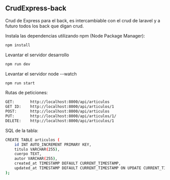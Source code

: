 ## CrudExpress-back
 Crud de Express para el back, es intercambiable con el crud de laravel y a futuro todos los back que digan crud.

Instala las dependencias utilizando npm (Node Package Manager):
```sh
npm install
```

Levantar el servidor desarrollo
```sh
npm run dev
```

Levantar el servidor node --watch
```sh
npm run start
```

Rutas de peticiones:
```sh
GET:       http://localhost:8000/api/articulos
GET ID:    http://localhost:8000/api/articulos/1
POST:      http://localhost:8000/api/articulos
PUT:       http://localhost:8000/api/articulos/1/
DELETE:    http://localhost:8000/api/articulos/1
```

SQL de la tabla:
```sh
CREATE TABLE articulos (
    id INT AUTO_INCREMENT PRIMARY KEY,
    titulo VARCHAR(255),
    cuerpo TEXT,
    autor VARCHAR(255),
    created_at TIMESTAMP DEFAULT CURRENT_TIMESTAMP,
    updated_at TIMESTAMP DEFAULT CURRENT_TIMESTAMP ON UPDATE CURRENT_TIMESTAMP
);
```
